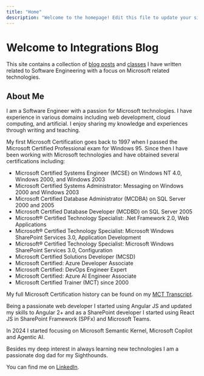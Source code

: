 ```yaml
---
title: "Home"
description: "Welcome to the homepage! Edit this file to update your site's main landing page."
---
```


# Welcome to Integrations Blog

This site contains a collection of [blog posts](/posts) and [classes](/classes) I have written related to Software Engineering with a focus on Microsoft related technologies.

## About Me

I am a Software Engineer with a passion for Microsoft technologies. I have experience in various domains including web development, cloud computing, and artificial. I enjoy sharing my knowledge and experiences through writing and teaching.

My first Microsoft Certification goes back to 1997 when I passed the Microsoft Certified Professional exam for Windows 95. Since then I have been working with Microsoft technologies and have obtained several certifications including:

* Microsoft Certified Systems Engineer (MCSE) on Windows NT 4.0, Windows 2000, and Windows 2003
* Microsoft Certified Systems Administrator: Messaging on Windows 2000 and Windows 2003
* Microsoft Certified Database Administrator (MCDBA) on SQL Server 2000 and 2005
* Microsoft Certified Database Developer (MCDBD) on SQL Server 2005
* Microsoft® Certified Technology Specialist: .Net Framework 2.0, Web Applications
* Microsoft® Certified Technology Specialist: Microsoft Windows SharePoint Services 3.0, Application Development
* Microsoft® Certified Technology Specialist: Microsoft Windows SharePoint Services 3.0, Configuration
* Microsoft Certified Solutions Developer (MCSD)
* Microsoft Certified: Azure Developer Associate
* Microsoft Certified: DevOps Engineer Expert
* Microsoft Certified: Azure AI Engineer Associate
* Microsoft Certified Trainer (MCT) since 2000

My full Microsoft Certification history can be found on my [MCT Transcript](https://learn.microsoft.com/en-us/users/alexander-kastil/transcript/dloowug2y85m9lm).

Being a passionate web developer I started using Angular JS and updated my skills to Angular 2+ and as a SharePoint developer I started using React JS in SharePoint Framework (SPFx) and Microsoft Teams.

In 2024 I started focusing on Microsoft Semantic Kernel, Microsoft Copilot and Agentic AI.

Besides my deep interest in always learning new technologies I am a passionate dog dad for my Sighthounds.

You can find me on [LinkedIn](https://www.linkedin.com/in/alexander-kastil-3bb26511a/).
